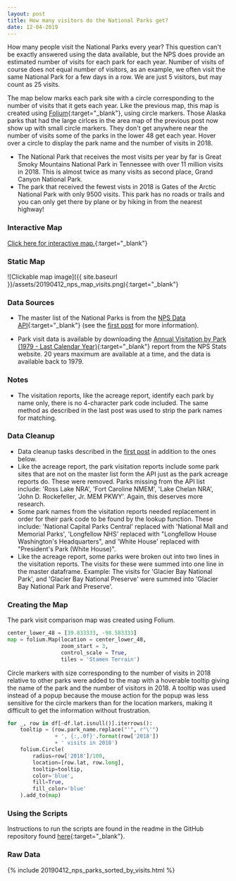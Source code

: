 ```yaml
---
layout: post
title: How many visitors do the National Parks get?
date: 12-04-2019
---
```


How many people visit the National Parks every year? This question can't be exactly answered using the data available, but the NPS does provide an estimated number of visits for each park for each year. Number of visits of course does not equal number of visitors, as an example, we often visit the same National Park for a few days in a row. We are just 5 visitors, but may count as 25 visits.

The map below marks each park site with a circle corresponding to the number of visits that it gets each year. Like the previous map, this map is created using [Folium](https://python-visualization.github.io/folium/){:target="_blank"}, using circle markers. Those Alaska parks that had the large cirlces in the area map of the previous post now show up with small circle markers. They don't get anywhere near the number of visits some of the parks in the lower 48 get each year. Hover over a circle to display the park name and the number of visits in 2018.

* The National Park that receives the most visits per year by far is Great Smoky Mountains National Park in Tennessee with over 11 million visits in 2018. This is almost twice as many visits as second place, Grand Canyon National Park.
* The park that received the fewest vists in 2018 is Gates of the Arctic National Park with only 9500 visits. This park has no roads or trails and you can only get there by plane or by hiking in from the nearest highway!

### Interactive Map
[Click here for interactive map.](https://goodmorningdata.github.io/assets/nps_parks_map_visits.html){:target="_blank"}

### Static Map
![Clickable map image]({{ site.baseurl }}/assets/20190412_nps_map_visits.png){:target="_blank"}

### Data Sources
* The master list of the National Parks is from the [NPS Data API](https://www.nps.gov/subjects/digital/nps-data-api.htm){:target="_blank"} (see the [first post](https://goodmorningdata.github.io/NPS-Clickable-Map-Parks/) for more information).

* Park visit data is available by downloading the [Annual Visitation by Park (1979 - Last Calendar Year)](https://irma.nps.gov/Stats/SSRSReports/National%20Reports/Annual%20Visitation%20By%20Park%20%281979%20-%20Last%20Calendar%20Year%29){:target="_blank"} report from the NPS Stats website. 20 years maximum are available at a time, and the data is available back to 1979.

### Notes
* The visitation reports, like the acreage report, identify each park by name only, there is no 4-character park code included. The same method as described in the last post was used to strip the park names for matching.

### Data Cleanup
* Data cleanup tasks described in the [first post](https://goodmorningdata.github.io/NPS-Clickable-Map-Parks/) in addition to the ones below.
* Like the acreage report, the park visitation reports include some park sites that are not on the master list form the API just as the park acreage reports do. These were removed. Parks missing from the API list include: 'Ross Lake NRA', 'Fort Caroline NMEM', 'Lake Chelan NRA', 'John D. Rockefeller, Jr. MEM PKWY'. Again, this deserves more research.
* Some park names from the visitation reports needed replacement in order for their park code to be found by the lookup function. These include: 'National Capital Parks Central' replaced with 'National Mall and Memorial Parks', 'Longfellow NHS' replaced with "Longfellow House Washington's Headquarters", and 'White House' replaced with "President's Park (White House)".
* Like the acreage report, some parks were broken out into two lines in the visitation reports. The visits for these were summed into one line in the master dataframe. Example: The visits for 'Glacier Bay National Park', and 'Glacier Bay National Preserve' were summed into 'Glacier Bay National Park and Preserve'.

### Creating the Map
The park visit comparison map was created using Folium.

```python
center_lower_48 = [39.833333, -98.583333]
map = folium.Map(location = center_lower_48,
                 zoom_start = 3,
                 control_scale = True,
                 tiles = 'Stamen Terrain')
```

Circle markers with size corresponding to the number of visits in 2018 relative to other parks were added to the map with a hoverable tooltip giving the name of the park and the number of visitors in 2018. A tooltip was used instead of a popup because the mouse action for the popup was less sensitive for the circle markers than for the location markers, making it difficult to get the information without frustration.

```python
for _, row in df[~df.lat.isnull()].iterrows():
    tooltip = (row.park_name.replace("'", r"\'")
               + ', {:,.0f}'.format(row['2018'])
               + ' visits in 2018')
    folium.Circle(
        radius=row['2018']/100,
        location=[row.lat, row.long],
        tooltip=tooltip,
        color='blue',
        fill=True,
        fill_color='blue'
    ).add_to(map)
```

### Using the Scripts
Instructions to run the scripts are found in the readme in the GitHub repository found [here](https://github.com/goodmorningdata/nps){:target="_blank"}.

### Raw Data
{% include 20190412_nps_parks_sorted_by_visits.html %}
